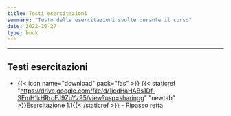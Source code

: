```yaml
---
title: Testi esercitazioni
summary: "Testo delle esercitazioni svolte durante il corso"
date: 2022-10-27
type: book
---
```

---

## Testi esercitazioni



- {{< icon name="download" pack="fas" >}} {{< staticref "https://drive.google.com/file/d/1jcdHaHABs1Df-SEmH1kHRroFJ9ZuYz95/view?usp=sharingg" "newtab" >}}Esercitazione 1.1{{< /staticref >}} - Ripasso retta

 <!--

!
 
 - {{< icon name="download" pack="fas" >}} {{< staticref "https://drive.google.com/file/d/1eTPdOI0sKz3EdVxwdox433QpVEmEzMHU/view?usp=sharing" "newtab" >}}Esercitazione 1{{< /staticref >}} - Contabilità nazionale e IPC
 
- {{< icon name="download" pack="fas" >}} {{< staticref "https://drive.google.com/file/d/1JhEYMXGL1yJH3OdsWz_n9BaVfeg8-i1z/view?usp=sharing" "newtab" >}}Esercitazione 2{{< /staticref >}} - Mercato de lavoro, sistema monetario e inflazione.


- {{< icon name="download" pack="fas" >}} {{< staticref "https://drive.google.com/file/d/1iZt3ED9jABIKqrwfd50wpIvZ0hr_-4GG/view?usp=share_link" "newtab" >}}Esercitazione 3{{< /staticref >}} - Crescita economica e modello di Solow.

- {{< icon name="download" pack="fas" >}} {{< staticref "https://drive.google.com/file/d/1gsVyjeJ2x71UMbbdN3Tn1Gw6nMbJ7Sbh/view?usp=share_link" "newtab" >}}Esercitazione 4{{< /staticref >}} - Cicli economici, croce croce keynesiana e introduzione al modello IS-LM

- {{< icon name="download" pack="fas" >}} {{< staticref "https://drive.google.com/file/d/1ffKp2IXXkeZNkjgigI1kCAPX3_k8oSdH/view?usp=share_link" "newtab" >}}Esercitazione 5{{< /staticref >}} - Il modello IS-LM

- {{< icon name="download" pack="fas" >}} {{< staticref "https://drive.google.com/file/d/1cvVNxvl0YiKyC-fD1Mg36kSXGRoPAwqt/view?usp=share_link" "newtab" >}}Esercitazione 6{{< /staticref >}} - Il modello AD-AS

- {{< icon name="download" pack="fas" >}} {{< staticref "https://drive.google.com/file/d/1FLp8yOa0eA0DaPECNebI_hUKLz_OZn9P/view?usp=share_link" "newtab" >}}Esercitazione 7{{< /staticref >}} - Simulazione esame

-->







